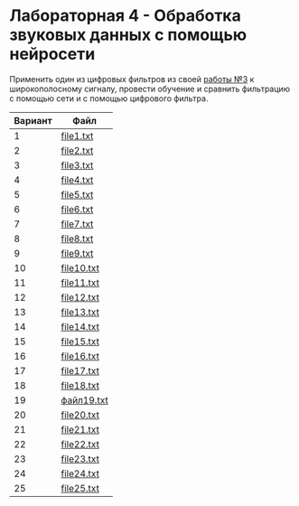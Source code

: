 # Лабораторная 4 - Обработка звуковых данных с помощью нейросети

Применить один из цифровых фильтров из своей [работы №3](../lab3/README.md) к широкополосному сигналу, провести обучение и сравнить фильтрацию с помощью сети и с помощью цифрового фильтра.

| Вариант | Файл                                  |
| ------- | ------------------------------------- |
| 1       | [file1.txt](../lab3/data/file1.txt)   |
| 2       | [file2.txt](../lab3/data/file2.txt)   |
| 3       | [file3.txt](../lab3/data/file3.txt)   |
| 4       | [file4.txt](../lab3/data/file4.txt)   |
| 5       | [file5.txt](../lab3/data/file5.txt)   |
| 6       | [file6.txt](../lab3/data/file6.txt)   |
| 7       | [file7.txt](../lab3/data/file7.txt)   |
| 8       | [file8.txt](../lab3/data/file8.txt)   |
| 9       | [file9.txt](../lab3/data/file9.txt)   |
| 10      | [file10.txt](../lab3/data/file10.txt) |
| 11      | [file11.txt](../lab3/data/file11.txt) |
| 12      | [file12.txt](../lab3/data/file12.txt) |
| 13      | [file13.txt](../lab3/data/file13.txt) |
| 14      | [file14.txt](../lab3/data/file14.txt) |
| 15      | [file15.txt](../lab3/data/file15.txt) |
| 16      | [file16.txt](../lab3/data/file16.txt) |
| 17      | [file17.txt](../lab3/data/file17.txt) |
| 18      | [file18.txt](../lab3/data/file18.txt) |
| 19      | [файл19.txt](../lab3/data/file19.txt) |
| 20      | [file20.txt](../lab3/data/file20.txt) |
| 21      | [file21.txt](../lab3/data/file21.txt) |
| 22      | [file22.txt](../lab3/data/file22.txt) |
| 23      | [file23.txt](../lab3/data/file23.txt) |
| 24      | [file24.txt](../lab3/data/file24.txt) |
| 25      | [file25.txt](../lab3/data/file25.txt) |